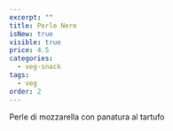 ```yaml
---
excerpt: ""
title: Perle Nere
isNew: true
visible: true
price: 4.5
categories:
  - veg-snack
tags:
  - veg
order: 2
---
```


Perle di mozzarella con panatura al tartufo
